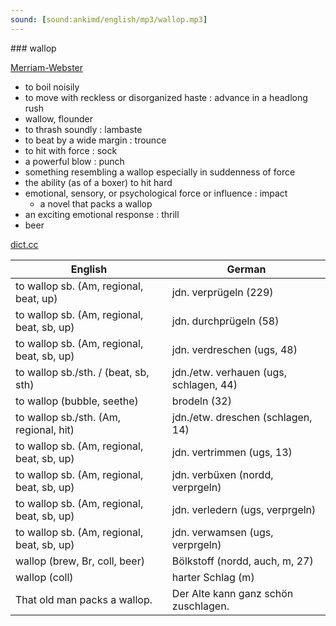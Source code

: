```yaml
---
sound: [sound:ankimd/english/mp3/wallop.mp3]
---
```


\### wallop

[Merriam-Webster](https://www.merriam-webster.com/dictionary/wallop)

- to boil noisily
- to move with reckless or disorganized haste : advance in a headlong rush
- wallow, flounder
- to thrash soundly : lambaste
- to beat by a wide margin : trounce
- to hit with force : sock
- a powerful blow : punch
- something resembling a wallop especially in suddenness of force
- the ability (as of a boxer) to hit hard
- emotional, sensory, or psychological force or influence : impact
    - a novel that packs a wallop
- an exciting emotional response : thrill
- beer

[dict.cc](https://www.dict.cc/wallop)

| English        | German       |
| -------------- | ------------ |
| to wallop sb. (Am, regional, beat, up) | jdn. verprügeln (229) |
| to wallop sb. (Am, regional, beat, sb, up) | jdn. durchprügeln (58) |
| to wallop sb. (Am, regional, beat, sb, up) | jdn. verdreschen (ugs, 48) |
| to wallop sb./sth. / (beat, sb, sth) | jdn./etw. verhauen (ugs, schlagen, 44) |
| to wallop (bubble, seethe) | brodeln (32) |
| to wallop sb./sth. (Am, regional, hit) | jdn./etw. dreschen (schlagen, 14) |
| to wallop sb. (Am, regional, beat, sb, up) | jdn. vertrimmen (ugs, 13) |
| to wallop sb. (Am, regional, beat, sb, up) | jdn. verbüxen (nordd, verprgeln) |
| to wallop sb. (Am, regional, beat, sb, up) | jdn. verledern (ugs, verprgeln) |
| to wallop sb. (Am, regional, beat, sb, up) | jdn. verwamsen (ugs, verprgeln) |
| wallop (brew, Br, coll, beer) | Bölkstoff (nordd, auch, m, 27) |
| wallop (coll) | harter Schlag (m) |
| That old man packs a wallop. | Der Alte kann ganz schön zuschlagen. |
